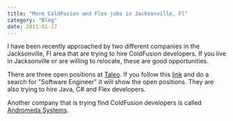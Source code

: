 ```yaml
---
title: "More ColdFusion and Flex jobs in Jacksonville, Fl"
category: "Blog"
date: 2011-01-17
---
```



I have been recently approached by two different companies in the Jacksonville, Fl area that are trying to hire ColdFusion developers. If you live in Jacksonville or are willing to relocate, these are good opportunities.

There are three open positions at [Taleo](http://www.taleo.com/). If you follow this [link](https://taleo.taleo.net/careersection/2/jobsearch.ftl?lang=en) and do a search for "Software Engineer" it will show the open positions. They are also trying to hire Java, C# and Flex developers.

Another company that is trying find ColdFusion developers is called [Andromeda Systems](http://www.androsysinc.com/Company/Careers.aspx).